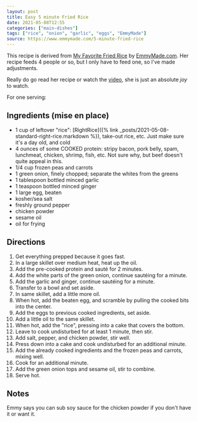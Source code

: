 ```yaml
---
layout: post
title: Easy 5 minute Fried Rice
date: 2021-05-08T12:55
categories: ["main-dishes"]
tags: ["rice", "onion", "garlic", "eggs", "EmmyMade"]
source: https://www.emmymade.com/5-minute-fried-rice
---
```


This recipe is derived from [My Favorite Fried Rice](https://www.emmymade.com/5-minute-fried-rice "EmmyMade Favorite Fried Rice recipe") by [EmmyMade.com](https://www.emmymade.com/5-minute-fried-rice). Her recipe feeds 4 people or so, but I only have to feed one, so I've made adjustments.

Really do go read her recipe or watch the [video](https://www.youtube.com/watch?v=7pZbouXa4Dw "youtube video for EmmyMade's easy fried recipe"), she is just an absolute *joy* to watch.

For one serving:

## Ingredients (mise en place)

- 1 cup of leftover "rice": [RightRice]({% link  _posts/2021-05-08-standard-right-rice.markdown %}), take-out rice, etc. Just make sure it's a day old, and cold
- 4 ounces of some COOKED protein: stripy bacon, pork belly, spam, lunchmeat, chicken, shrimp, fish, etc. Not sure why, but beef doesn't quite appeal in this.
- 1/4 cup frozen peas and carrots
- 1 green onion, finely chopped; separate the whites from the greens
- 1 tablespoon bottled minced garlic
- 1 teaspoon bottled minced ginger
- 1 large egg, beaten
- kosher/sea salt
- freshly ground pepper
- chicken powder
- sesame oil
- oil for frying

	
## Directions

1. Get everything prepped because it goes fast.
2. In a large skillet over medium heat, heat up the oil.
3. Add the pre-cooked protein and saut&eacute; for 2 minutes.
4. Add the white parts of the green onion, continue saut&eacute;ing for a minute.
5. Add the garlic and ginger, continue saut&eacute;ing for a minute.
6. Transfer to a bowl and set aside.
7. In same skillet, add a little more oil.
8. When hot, add the beaten egg, and scramble by pulling the cooked bits into the center.
9. Add the eggs to previous cooked ingredients, set aside.
10. Add a little oil to the same skillet.
11. When hot, add the "rice", pressing into a cake that covers the bottom.
12. Leave to cook undisturbed for at least 1 minute, then stir.
13. Add salt, pepper, and chicken powder, stir well.
14. Press down into a cake and cook undisturbed for an additional minute.
15. Add the already cooked ingredients and the frozen peas and carrots, mixing well.
16. Cook for an additional minute.
17. Add the green onion tops and sesame oil, stir to combine.
18. Serve hot.

## Notes

Emmy says you can sub soy sauce for the chicken powder if you don't have it or want it.
